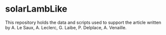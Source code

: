 # solarLambLike
This repository holds the data and scripts used to support the article written by A. Le Saux, A. Leclerc, G. Laibe, P. Delplace, A. Venaille.
